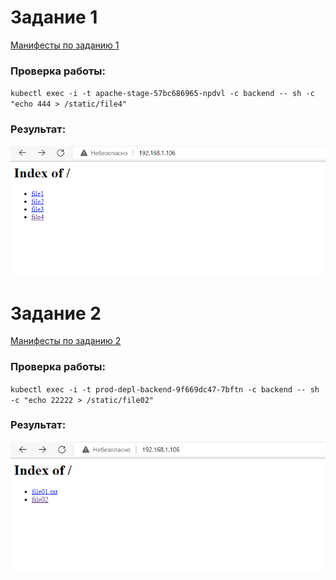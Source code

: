 # Задание 1
[Манифесты по заданию 1](https://github.com/GrigoriyAzatyan/devops-netology/tree/main/13-kubernetes-config-02-mounts/Task_1_(stage))

### Проверка работы:
`kubectl exec -i -t apache-stage-57bc686965-npdvl -c backend -- sh -c "echo 444 > /static/file4"`

### Результат:   
![Результат](https://github.com/GrigoriyAzatyan/devops-netology/blob/main/13-kubernetes-config-02-mounts/stage.jpg)

# Задание 2
[Манифесты по заданию 2](https://github.com/GrigoriyAzatyan/devops-netology/tree/main/13-kubernetes-config-02-mounts/Task_2_(prod))

### Проверка работы:  
`kubectl exec -i -t prod-depl-backend-9f669dc47-7bftn -c backend -- sh -c "echo 22222 > /static/file02"`

### Результат:   
![Результат](https://github.com/GrigoriyAzatyan/devops-netology/blob/main/13-kubernetes-config-02-mounts/prod.jpg)
